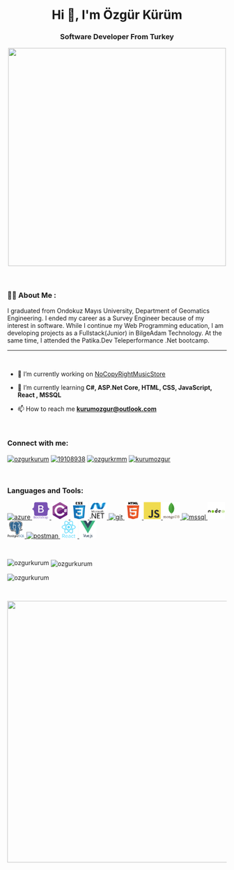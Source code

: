 <h1 align="center">Hi 👋, I'm Özgür Kürüm</h1>
<h3 align="center">Software Developer From Turkey</h3>


<div align="center"><img src="https://media.giphy.com/media/i4MAH84pqe2m2aVojc/giphy.gif" width="500" height="500" /> </div>

&nbsp;

### :woman_technologist: About Me :

I graduated from Ondokuz Mayıs University, Department of Geomatics Engineering. I ended my career as a Survey Engineer because of my interest in software. While I continue my Web Programming education, I am developing projects as a Fullstack(Junior) in BilgeAdam Technology. At the same time, I attended the Patika.Dev Teleperformance .Net bootcamp.

---

&nbsp;

- 🔭 I’m currently working on [NoCopyRightMusicStore](https://github.com/ozgurkurum/NoCopyrightMusicStore)

- 🌱 I’m currently learning **C#, ASP.Net Core, HTML, CSS, JavaScript, React , MSSQL**

- 📫 How to reach me **kurumozgur@outlook.com**

&nbsp;

<h3 align="left">Connect with me:</h3>
<p align="left">
<a href="https://linkedin.com/in/ozgurkurum" target="blank"><img align="center" src="https://raw.githubusercontent.com/rahuldkjain/github-profile-readme-generator/master/src/images/icons/Social/linked-in-alt.svg" alt="ozgurkurum" height="30" width="40" /></a>
<a href="https://stackoverflow.com/users/19108938" target="blank"><img align="center" src="https://raw.githubusercontent.com/rahuldkjain/github-profile-readme-generator/master/src/images/icons/Social/stack-overflow.svg" alt="19108938" height="30" width="40" /></a>
<a href="https://instagram.com/ozgurkrmm" target="blank"><img align="center" src="https://raw.githubusercontent.com/rahuldkjain/github-profile-readme-generator/master/src/images/icons/Social/instagram.svg" alt="ozgurkrmm" height="30" width="40" /></a>
<a href="https://www.hackerrank.com/kurumozgur" target="blank"><img align="center" src="https://raw.githubusercontent.com/rahuldkjain/github-profile-readme-generator/master/src/images/icons/Social/hackerrank.svg" alt="kurumozgur" height="30" width="40" /></a>
</p>

&nbsp;

<h3 align="left">Languages and Tools:</h3>
<p align="left"> <a href="https://azure.microsoft.com/en-in/" target="_blank" rel="noreferrer"> <img src="https://www.vectorlogo.zone/logos/microsoft_azure/microsoft_azure-icon.svg" alt="azure" width="40" height="40"/> </a> <a href="https://getbootstrap.com" target="_blank" rel="noreferrer"> <img src="https://raw.githubusercontent.com/devicons/devicon/master/icons/bootstrap/bootstrap-plain-wordmark.svg" alt="bootstrap" width="40" height="40"/> </a> <a href="https://www.w3schools.com/cs/" target="_blank" rel="noreferrer"> <img src="https://raw.githubusercontent.com/devicons/devicon/master/icons/csharp/csharp-original.svg" alt="csharp" width="40" height="40"/> </a> <a href="https://www.w3schools.com/css/" target="_blank" rel="noreferrer"> <img src="https://raw.githubusercontent.com/devicons/devicon/master/icons/css3/css3-original-wordmark.svg" alt="css3" width="40" height="40"/> </a> <a href="https://dotnet.microsoft.com/" target="_blank" rel="noreferrer"> <img src="https://raw.githubusercontent.com/devicons/devicon/master/icons/dot-net/dot-net-original-wordmark.svg" alt="dotnet" width="40" height="40"/> </a> <a href="https://git-scm.com/" target="_blank" rel="noreferrer"> <img src="https://www.vectorlogo.zone/logos/git-scm/git-scm-icon.svg" alt="git" width="40" height="40"/> </a> <a href="https://www.w3.org/html/" target="_blank" rel="noreferrer"> <img src="https://raw.githubusercontent.com/devicons/devicon/master/icons/html5/html5-original-wordmark.svg" alt="html5" width="40" height="40"/> </a> <a href="https://developer.mozilla.org/en-US/docs/Web/JavaScript" target="_blank" rel="noreferrer"> <img src="https://raw.githubusercontent.com/devicons/devicon/master/icons/javascript/javascript-original.svg" alt="javascript" width="40" height="40"/> </a> <a href="https://www.mongodb.com/" target="_blank" rel="noreferrer"> <img src="https://raw.githubusercontent.com/devicons/devicon/master/icons/mongodb/mongodb-original-wordmark.svg" alt="mongodb" width="40" height="40"/> </a> <a href="https://www.microsoft.com/en-us/sql-server" target="_blank" rel="noreferrer"> <img src="https://www.svgrepo.com/show/303229/microsoft-sql-server-logo.svg" alt="mssql" width="40" height="40"/> </a> <a href="https://nodejs.org" target="_blank" rel="noreferrer"> <img src="https://raw.githubusercontent.com/devicons/devicon/master/icons/nodejs/nodejs-original-wordmark.svg" alt="nodejs" width="40" height="40"/> </a> <a href="https://www.postgresql.org" target="_blank" rel="noreferrer"> <img src="https://raw.githubusercontent.com/devicons/devicon/master/icons/postgresql/postgresql-original-wordmark.svg" alt="postgresql" width="40" height="40"/> </a> <a href="https://postman.com" target="_blank" rel="noreferrer"> <img src="https://www.vectorlogo.zone/logos/getpostman/getpostman-icon.svg" alt="postman" width="40" height="40"/> </a> <a href="https://reactjs.org/" target="_blank" rel="noreferrer"> <img src="https://raw.githubusercontent.com/devicons/devicon/master/icons/react/react-original-wordmark.svg" alt="react" width="40" height="40"/> </a> <a href="https://vuejs.org/" target="_blank" rel="noreferrer"> <img src="https://raw.githubusercontent.com/devicons/devicon/master/icons/vuejs/vuejs-original-wordmark.svg" alt="vuejs" width="40" height="40"/> </a> </p>

&nbsp;

<p><img align="left" src="https://github-readme-stats.vercel.app/api/top-langs?username=ozgurkurum&show_icons=true&locale=en&layout=compact" alt="ozgurkurum" /></p>

<p>&nbsp;<img align="center" src="https://github-readme-stats.vercel.app/api?username=ozgurkurum&show_icons=true&locale=en" alt="ozgurkurum" /></p>

<p><img align="center" src="https://github-readme-streak-stats.herokuapp.com/?user=ozgurkurum&" alt="ozgurkurum" /></p>

&nbsp;

<img src="https://media.giphy.com/media/QNFhOolVeCzPQ2Mx85/giphy.gif" width="1000" height="600" /> 
